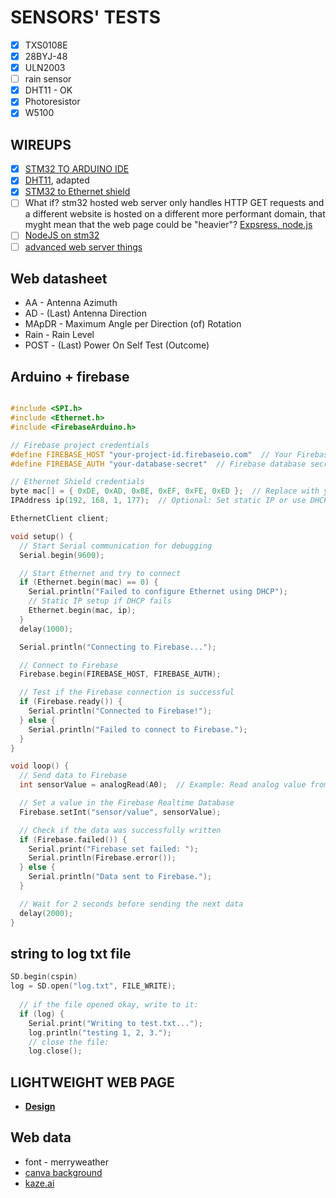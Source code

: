 # SENSORS' TESTS

- [X] TXS0108E
- [x] 28BYJ-48
- [x] ULN2003
- [ ] rain sensor
- [X] DHT11 - OK
- [X] Photoresistor
- [X] W5100 

## WIREUPS

- [X] [STM32 TO ARDUINO IDE](https://www.youtube.com/watch?v=yssEiMLGH90)
- [X] [DHT11](https://randomnerdtutorials.com/esp32-dht11-dht22-temperature-humidity-sensor-arduino-ide/), adapted
- [X] [STM32 to Ethernet shield](https://balau82.wordpress.com/2015/08/02/arduino-ethernet-shield-on-stm32-nucleo/)
- [ ] What if? stm32 hosted web server only handles HTTP GET requests and a different website is hosted on a different more performant domain, that myght mean that the web page could be "heavier"? [Expsress, node.js](https://expressjs.com/)
- [ ] [NodeJS on  stm32](https://www.instructables.com/NodeJs-and-Arduino/)
- [ ] [advanced web server things](https://startingelectronics.org/tutorials/arduino/ethernet-shield-web-server-tutorial/web-server-read-switch-using-AJAX/)

## Web datasheet
- AA - Antenna Azimuth
- AD - (Last) Antenna Direction
- MApDR - Maximum Angle per Direction (of) Rotation
- Rain - Rain Level
- POST - (Last) Power On Self Test (Outcome)

## Arduino + firebase
``` cpp

#include <SPI.h>
#include <Ethernet.h>
#include <FirebaseArduino.h>

// Firebase project credentials
#define FIREBASE_HOST "your-project-id.firebaseio.com"  // Your Firebase URL
#define FIREBASE_AUTH "your-database-secret"  // Firebase database secret

// Ethernet Shield credentials
byte mac[] = { 0xDE, 0xAD, 0xBE, 0xEF, 0xFE, 0xED };  // Replace with your MAC address
IPAddress ip(192, 168, 1, 177);  // Optional: Set static IP or use DHCP

EthernetClient client;

void setup() {
  // Start Serial communication for debugging
  Serial.begin(9600);

  // Start Ethernet and try to connect
  if (Ethernet.begin(mac) == 0) {
    Serial.println("Failed to configure Ethernet using DHCP");
    // Static IP setup if DHCP fails
    Ethernet.begin(mac, ip);
  }
  delay(1000);

  Serial.println("Connecting to Firebase...");

  // Connect to Firebase
  Firebase.begin(FIREBASE_HOST, FIREBASE_AUTH);

  // Test if the Firebase connection is successful
  if (Firebase.ready()) {
    Serial.println("Connected to Firebase!");
  } else {
    Serial.println("Failed to connect to Firebase.");
  }
}

void loop() {
  // Send data to Firebase
  int sensorValue = analogRead(A0);  // Example: Read analog value from pin A0

  // Set a value in the Firebase Realtime Database
  Firebase.setInt("sensor/value", sensorValue);

  // Check if the data was successfully written
  if (Firebase.failed()) {
    Serial.print("Firebase set failed: ");
    Serial.println(Firebase.error());
  } else {
    Serial.println("Data sent to Firebase.");
  }

  // Wait for 2 seconds before sending the next data
  delay(2000);
}
```
## string to log txt file
``` cpp
SD.begin(cspin)
log = SD.open("log.txt", FILE_WRITE);
  
  // if the file opened okay, write to it:
  if (log) {
    Serial.print("Writing to test.txt...");
    log.println("testing 1, 2, 3.");
	// close the file:
    log.close();
```

## LIGHTWEIGHT WEB PAGE
- **[Design](https://dribbble.com/shots/20288381-Weather-Forecasting-Web-App-UI)**
## Web data
- font - merryweather
- [canva background](https://www.canva.com/design/DAGjF7-2_sY/XArurzRtQZ8dEjKSA_NvSw/edit)
- [kaze.ai](https://kaze.ai/watermark-removal/processing?fromPage=watermark-removal)

